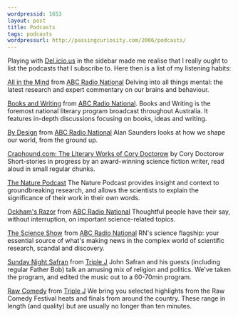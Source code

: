 ```yaml
---
wordpressid: 1653
layout: post
title: Podcasts
tags: podcasts
wordpressurl: http://passingcuriosity.com/2006/podcasts/
---
```


Playing with <a href="http://del.icio.us/">Del.icio.us</a> in the sidebar made
me realise that I really ought to list the podcasts that I subscribe to. Here
then is a list of my listening habits:

<a href="http://www.abc.net.au/rn/podcast/feeds/mind.xml">All in the Mind</a>
from <a href="http://www.abc.net.au/rn/">ABC Radio National</a> Delving into
all things mental: the latest research and expert commentary on our brains and
behaviour.

<a href="http://www.abc.net.au/rn/podcast/feeds/bwriting.xml">Books and
Writing</a> from <a href="http://www.abc.net.au/rn/">ABC Radio National</a>.
Books and Writing is the foremost national literary program broadcast
throughout Australia. It features in-depth discussions focusing on books, ideas
and writing.

<a href="http://www.abc.net.au/rn/podcast/feeds/bdn.xml">By Design</a> from <a
href="http://www.abc.net.au/rn/">ABC Radio National</a> Alan Saunders looks at
how we shape our world, from the ground up.

<a href="http://feeds.feedburner.com/doctorow_podcast">Craphound.com: The
Literary Works of Cory Doctorow</a> by Cory Doctorow Short-stories in progress
by an award-winning science fiction writer, read aloud in small regular chunks.

<a href="http://www.nature.com/nature/podcast/rss/nature.xml">The Nature
Podcast</a> The Nature Podcast provides insight and context to groundbreaking
research, and allows the scientists to explain the significance of their work
in their own words.

<a href="http://www.abc.net.au/rn/podcast/feeds/ockham.xml">Ockham's Razor</a>
from <a href="http://www.abc.net.au/rn/">ABC Radio National</a> Thoughtful
people have their say, without interruption, on important science-related
topics.

<a href="http://www.abc.net.au/rn/podcast/feeds/science.xml">The Science
Show</a> from <a href="http://www.abc.net.au/rn/">ABC Radio National</a> RN's
science flagship: your essential source of what's making news in the complex
world of scientific research, scandal and discovery.

<a href="http://triplej.net.au/safran/podcast/safran.xml">Sunday Night
Safran</a> from <a href="http://triplej.net.au/" title="Triple J - Australia's
national youth radio station">Triple J</a> John Safran and his guests
(including regular Father Bob) talk an amusing mix of religion and politics.
We've taken the program, and edited the music out to a 60-70min program.

<a href="http://www.abc.net.au/triplej/rawcomedy/podcast/podcast.xml">Raw
Comedy</a> from <a href="http://triplej.net.au/" title="Triple J - Australia's
national youth radio station">Triple J</a> We bring you selected highlights
from the Raw Comedy Festival heats and finals from around the country. These
range in length (and quality) but are usually no longer than ten minutes.
